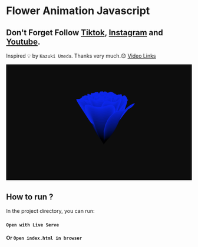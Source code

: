 # Flower Animation Javascript

## Don't Forget Follow [Tiktok](https://www.tiktok.com/@try_catch_), [Instagram](https://www.instagram.com/try.catch.developer/) and [Youtube](https://www.youtube.com/c/TryCatchDev).

Inspired 💡 by `Kazuki Umeda`. Thanks very much.😊 [Video Links](https://www.youtube.com/watch?v=p0g8qAFgOLA)

![Preview](/demo/demo.gif)

## How to run  ?
In the project directory, you can run:

#### `Open with Live Serve`
#### Or `Open index.html in browser`
